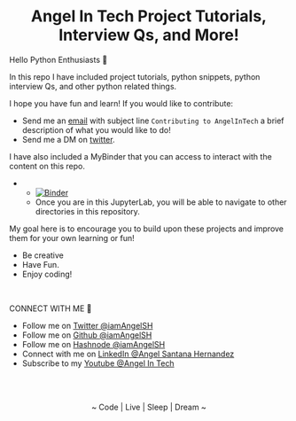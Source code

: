 <h1 align ='center'>Angel In Tech Project Tutorials, Interview Qs, and More! </h1>

Hello Python Enthusiasts 👋

In this repo I have included project tutorials, python snippets, python interview Qs, and other python related things.

I hope you have fun and learn! If you would like to contribute:
- Send me an [email](mailto:angelash303@gmail.com) with subject line `Contributing to AngelInTech` a brief description of what you would like to do!
- Send me a DM on [twitter](https://twitter.com/iamAngelSH).

I have also included a MyBinder that you can access to interact with the content on this repo. 
-   - [![Binder](https://mybinder.org/badge_logo.svg)](https://mybinder.org/v2/gh/iamAngelSH/AngelInTech/HEAD)
    - Once you are in this JupyterLab, you will be able to navigate to other directories in this repository.

My goal here is to encourage you to build upon these projects and improve them for your own learning or fun! 
- Be creative
- Have Fun.
- Enjoy coding!

<br>

CONNECT WITH ME 🤝
- Follow me on [Twitter @iamAngelSH](https://twitter.com/iamAngelSH)
- Follow me on [Github @iamAngelSH](https://github.com/iamAngelSH)
- Follow me on [Hashnode @iamAngelSH](https://iamangelsh.hashnode.dev/)
- Connect with me on [LinkedIn @Angel Santana Hernandez](https://www.linkedin.com/in/angelsantanahernandez/)
- Subscribe to my [Youtube @Angel In Tech](https://www.youtube.com/channel/UC_wflkTmHOsQ0gTrDhOs7bQ?sub_confirmation=1)


<br>

<br>

<p align='center'>~ Code | Live | Sleep | Dream ~</p>
